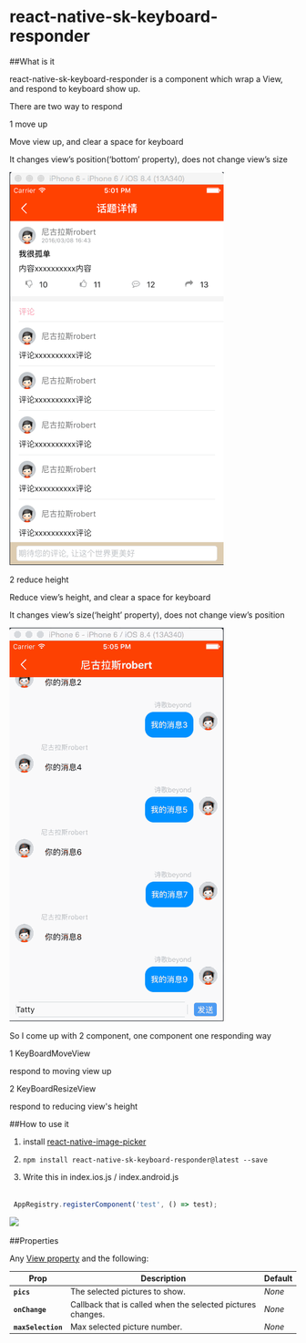 # react-native-sk-keyboard-responder

##What is it

react-native-sk-keyboard-responder is a component which wrap a View, and respond to keyboard show up.

There are two way to respond

1 move up

Move view up, and clear a space for keyboard

It changes view’s position(‘bottom’ property), does not change view’s size

![](https://raw.githubusercontent.com/shigebeyond/react-native-sk-keyboard-responder/master/apply-move-up.gif)

2 reduce height

Reduce view’s height, and clear a space for keyboard

It changes view’s size(‘height’ property), does not change view’s position

![](https://raw.githubusercontent.com/shigebeyond/react-native-sk-keyboard-responder/master/apply-reduce-height.gif)

So I come up with 2 component, one component one responding way

1 KeyBoardMoveView

respond to moving view up

2 KeyBoardResizeView

respond to reducing view's height

##How to use it

1. install [react-native-image-picker](https://github.com/marcshilling/react-native-image-picker#install)

2. `npm install react-native-sk-keyboard-responder@latest --save`

3. Write this in index.ios.js / index.android.js

```javascript

 AppRegistry.registerComponent('test', () => test);

```
![](https://raw.githubusercontent.com/shigebeyond/react-native-sk-keyboard-responder/master/demo.gif)

##Properties

Any [View property](http://facebook.github.io/react-native/docs/view.html) and the following:

| Prop | Description | Default |
|---|---|---|
|**`pics`**|The selected pictures to show. |*None*|
|**`onChange`**|Callback that is called when the selected pictures changes. |*None*|
|**`maxSelection`**|Max selected picture number. |*None*|
